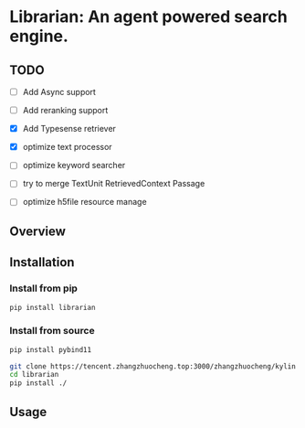 # Librarian: An agent powered search engine.



## TODO
- [ ] Add Async support
- [ ] Add reranking support
- [x] Add Typesense retriever
- [x] optimize text processor
- [ ] optimize keyword searcher
- [ ] try to merge TextUnit RetrievedContext Passage
- [ ] optimize h5file resource manage




## Overview


## Installation

### Install from pip
```bash
pip install librarian
```


### Install from source
```bash
pip install pybind11

git clone https://tencent.zhangzhuocheng.top:3000/zhangzhuocheng/kylin
cd librarian
pip install ./
```

## Usage



